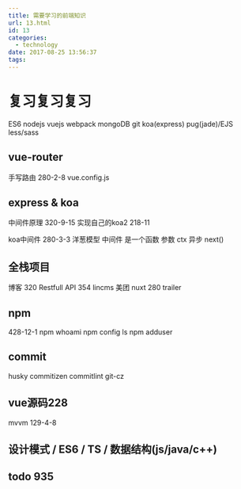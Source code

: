 ```yaml
---
title: 需要学习的前端知识
url: 13.html
id: 13
categories:
  - technology
date: 2017-08-25 13:56:37
tags:
---
```

# 复习复习复习
ES6 
nodejs
vuejs 
webpack 
mongoDB 
git 
koa(express) 
pug(jade)/EJS 
less/sass

## vue-router 
手写路由 280-2-8
vue.config.js

## express & koa
中间件原理 320-9-15
实现自己的koa2 218-11

koa中间件 280-3-3
洋葱模型
中间件 是一个函数 参数 ctx 异步 next()

## 全栈项目
博客 320
Restfull API 354
lincms 
美团 nuxt 280 
trailer 

## npm 
428-12-1
npm whoami
npm config ls
npm adduser

## commit

husky commitizen commitlint git-cz

## vue源码228
mvvm 129-4-8

## 设计模式 / ES6 / TS / 数据结构(js/java/c++) 

## todo 935